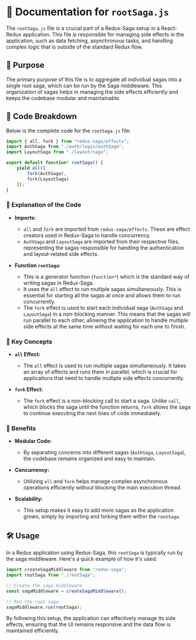 # 📜 Documentation for `rootSaga.js`

The `rootSaga.js` file is a crucial part of a Redux-Saga setup in a React-Redux application. This file is responsible for managing side effects in the application, such as data fetching, asynchronous tasks, and handling complex logic that is outside of the standard Redux flow.

## 🎯 Purpose

The primary purpose of this file is to aggregate all individual sagas into a single root saga, which can be run by the Saga middleware. This organization of sagas helps in managing the side effects efficiently and keeps the codebase modular and maintainable.

## 📂 Code Breakdown

Below is the complete code for the `rootSaga.js` file:

```javascript
import { all, fork } from "redux-saga/effects";
import AuthSaga from "./auth/login/authSaga";
import LayoutSaga from "./layout/saga";

export default function* rootSaga() {
    yield all([
        fork(AuthSaga),
        fork(LayoutSaga)
    ]);
}
```

### 📝 Explanation of the Code

- **Imports:**
  - `all` and `fork` are imported from `redux-saga/effects`. These are effect creators used in Redux-Saga to handle concurrency.
  - `AuthSaga` and `LayoutSaga` are imported from their respective files, representing the sagas responsible for handling the authentication and layout-related side effects.

- **Function `rootSaga`:**
  - This is a generator function (`function*`) which is the standard way of writing sagas in Redux-Saga.
  - It uses the `all` effect to run multiple sagas simultaneously. This is essential for starting all the sagas at once and allows them to run concurrently.
  - The `fork` effect is used to start each individual saga (`AuthSaga` and `LayoutSaga`) in a non-blocking manner. This means that the sagas will run parallel to each other, allowing the application to handle multiple side effects at the same time without waiting for each one to finish.

### 📌 Key Concepts

- **`all` Effect:**
  - The `all` effect is used to run multiple sagas simultaneously. It takes an array of effects and runs them in parallel, which is crucial for applications that need to handle multiple side effects concurrently.

- **`fork` Effect:**
  - The `fork` effect is a non-blocking call to start a saga. Unlike `call`, which blocks the saga until the function returns, `fork` allows the saga to continue executing the next lines of code immediately.

### 🚀 Benefits

- **Modular Code:**
  - By separating concerns into different sagas (`AuthSaga`, `LayoutSaga`), the codebase remains organized and easy to maintain.

- **Concurrency:**
  - Utilizing `all` and `fork` helps manage complex asynchronous operations efficiently without blocking the main execution thread.

- **Scalability:**
  - This setup makes it easy to add more sagas as the application grows, simply by importing and forking them within the `rootSaga`.

## 🛠️ Usage

In a Redux application using Redux-Saga, this `rootSaga` is typically run by the saga middleware. Here's a quick example of how it's used:

```javascript
import createSagaMiddleware from "redux-saga";
import rootSaga from "./rootSaga";

// Create the saga middleware
const sagaMiddleware = createSagaMiddleware();

// Run the root saga
sagaMiddleware.run(rootSaga);
```

By following this setup, the application can effectively manage its side effects, ensuring that the UI remains responsive and the data flow is maintained efficiently.